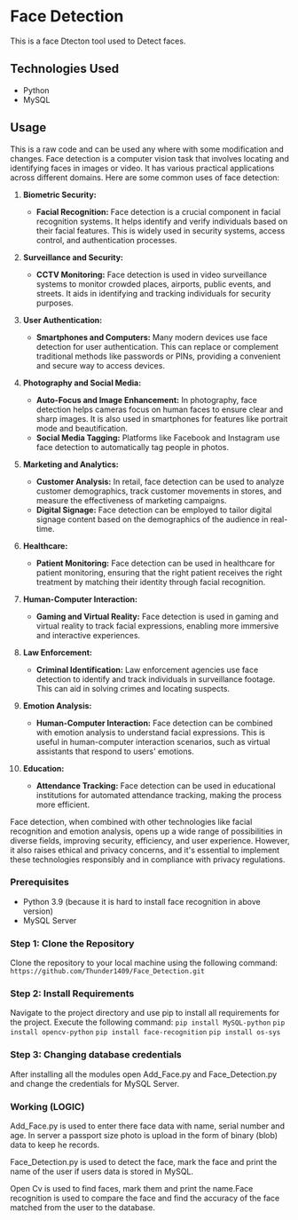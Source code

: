 # Face Detection

This is a face Dtecton tool used to Detect faces.



## Technologies Used

- Python
- MySQL


## Usage

This is a raw code and can be used any where with some modification and changes. Face detection is a computer vision task that involves locating and identifying faces in images or video. It has various practical applications across different domains. Here are some common uses of face detection:

1. **Biometric Security:**
   - **Facial Recognition:** Face detection is a crucial component in facial recognition systems. It helps identify and verify individuals based on their facial features. This is widely used in security systems, access control, and authentication processes.

2. **Surveillance and Security:**
   - **CCTV Monitoring:** Face detection is used in video surveillance systems to monitor crowded places, airports, public events, and streets. It aids in identifying and tracking individuals for security purposes.

3. **User Authentication:**
   - **Smartphones and Computers:** Many modern devices use face detection for user authentication. This can replace or complement traditional methods like passwords or PINs, providing a convenient and secure way to access devices.

4. **Photography and Social Media:**
   - **Auto-Focus and Image Enhancement:** In photography, face detection helps cameras focus on human faces to ensure clear and sharp images. It is also used in smartphones for features like portrait mode and beautification.
   - **Social Media Tagging:** Platforms like Facebook and Instagram use face detection to automatically tag people in photos.

5. **Marketing and Analytics:**
   - **Customer Analysis:** In retail, face detection can be used to analyze customer demographics, track customer movements in stores, and measure the effectiveness of marketing campaigns.
   - **Digital Signage:** Face detection can be employed to tailor digital signage content based on the demographics of the audience in real-time.

6. **Healthcare:**
   - **Patient Monitoring:** Face detection can be used in healthcare for patient monitoring, ensuring that the right patient receives the right treatment by matching their identity through facial recognition.

7. **Human-Computer Interaction:**
   - **Gaming and Virtual Reality:** Face detection is used in gaming and virtual reality to track facial expressions, enabling more immersive and interactive experiences.

8. **Law Enforcement:**
   - **Criminal Identification:** Law enforcement agencies use face detection to identify and track individuals in surveillance footage. This can aid in solving crimes and locating suspects.

9. **Emotion Analysis:**
   - **Human-Computer Interaction:** Face detection can be combined with emotion analysis to understand facial expressions. This is useful in human-computer interaction scenarios, such as virtual assistants that respond to users' emotions.

10. **Education:**
    - **Attendance Tracking:** Face detection can be used in educational institutions for automated attendance tracking, making the process more efficient.

Face detection, when combined with other technologies like facial recognition and emotion analysis, opens up a wide range of possibilities in diverse fields, improving security, efficiency, and user experience. However, it also raises ethical and privacy concerns, and it's essential to implement these technologies responsibly and in compliance with privacy regulations.

### Prerequisites

- Python 3.9 (because it is hard to install face recognition in above version)
- MySQL Server

### Step 1: Clone the Repository

Clone the repository to your local machine using the following command: `https://github.com/Thunder1409/Face_Detection.git`


### Step 2: Install Requirements

Navigate to the project directory and use pip to install all requirements for the project. Execute the following command:
`pip install MySQL-python`
`pip install opencv-python`
`pip install face-recognition`
`pip install os-sys`

### Step 3: Changing database credentials

After installing all the modules open Add_Face.py and Face_Detection.py and change the credentials for MySQL Server.


### **Working (LOGIC)** 

Add_Face.py is used to enter there face data with name, serial number and age. In server a passport size photo is upload in the form of binary (blob) data to keep he records.

Face_Detection.py is used to detect the face, mark the face and print the name of the user if users data is stored in MySQL.

Open Cv is used to find faces, mark them and print the name.Face recognition is used to compare the face and find the accuracy of the face matched from the user to the database. 

